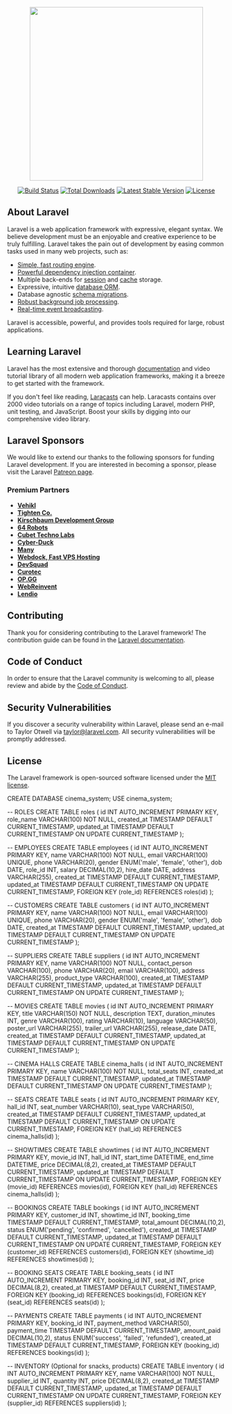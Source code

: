 <p align="center"><a href="https://laravel.com" target="_blank"><img src="https://raw.githubusercontent.com/laravel/art/master/logo-lockup/5%20SVG/2%20CMYK/1%20Full%20Color/laravel-logolockup-cmyk-red.svg" width="400"></a></p>

<p align="center">
<a href="https://travis-ci.org/laravel/framework"><img src="https://travis-ci.org/laravel/framework.svg" alt="Build Status"></a>
<a href="https://packagist.org/packages/laravel/framework"><img src="https://img.shields.io/packagist/dt/laravel/framework" alt="Total Downloads"></a>
<a href="https://packagist.org/packages/laravel/framework"><img src="https://img.shields.io/packagist/v/laravel/framework" alt="Latest Stable Version"></a>
<a href="https://packagist.org/packages/laravel/framework"><img src="https://img.shields.io/packagist/l/laravel/framework" alt="License"></a>
</p>

## About Laravel

Laravel is a web application framework with expressive, elegant syntax. We believe development must be an enjoyable and creative experience to be truly fulfilling. Laravel takes the pain out of development by easing common tasks used in many web projects, such as:

-   [Simple, fast routing engine](https://laravel.com/docs/routing).
-   [Powerful dependency injection container](https://laravel.com/docs/container).
-   Multiple back-ends for [session](https://laravel.com/docs/session) and [cache](https://laravel.com/docs/cache) storage.
-   Expressive, intuitive [database ORM](https://laravel.com/docs/eloquent).
-   Database agnostic [schema migrations](https://laravel.com/docs/migrations).
-   [Robust background job processing](https://laravel.com/docs/queues).
-   [Real-time event broadcasting](https://laravel.com/docs/broadcasting).

Laravel is accessible, powerful, and provides tools required for large, robust applications.

## Learning Laravel

Laravel has the most extensive and thorough [documentation](https://laravel.com/docs) and video tutorial library of all modern web application frameworks, making it a breeze to get started with the framework.

If you don't feel like reading, [Laracasts](https://laracasts.com) can help. Laracasts contains over 2000 video tutorials on a range of topics including Laravel, modern PHP, unit testing, and JavaScript. Boost your skills by digging into our comprehensive video library.

## Laravel Sponsors

We would like to extend our thanks to the following sponsors for funding Laravel development. If you are interested in becoming a sponsor, please visit the Laravel [Patreon page](https://patreon.com/taylorotwell).

### Premium Partners

-   **[Vehikl](https://vehikl.com/)**
-   **[Tighten Co.](https://tighten.co)**
-   **[Kirschbaum Development Group](https://kirschbaumdevelopment.com)**
-   **[64 Robots](https://64robots.com)**
-   **[Cubet Techno Labs](https://cubettech.com)**
-   **[Cyber-Duck](https://cyber-duck.co.uk)**
-   **[Many](https://www.many.co.uk)**
-   **[Webdock, Fast VPS Hosting](https://www.webdock.io/en)**
-   **[DevSquad](https://devsquad.com)**
-   **[Curotec](https://www.curotec.com/services/technologies/laravel/)**
-   **[OP.GG](https://op.gg)**
-   **[WebReinvent](https://webreinvent.com/?utm_source=laravel&utm_medium=github&utm_campaign=patreon-sponsors)**
-   **[Lendio](https://lendio.com)**

## Contributing

Thank you for considering contributing to the Laravel framework! The contribution guide can be found in the [Laravel documentation](https://laravel.com/docs/contributions).

## Code of Conduct

In order to ensure that the Laravel community is welcoming to all, please review and abide by the [Code of Conduct](https://laravel.com/docs/contributions#code-of-conduct).

## Security Vulnerabilities

If you discover a security vulnerability within Laravel, please send an e-mail to Taylor Otwell via [taylor@laravel.com](mailto:taylor@laravel.com). All security vulnerabilities will be promptly addressed.

## License

The Laravel framework is open-sourced software licensed under the [MIT license](https://opensource.org/licenses/MIT).

CREATE DATABASE cinema_system;
USE cinema_system;

-- ROLES
CREATE TABLE roles (
id INT AUTO_INCREMENT PRIMARY KEY,
role_name VARCHAR(100) NOT NULL,
created_at TIMESTAMP DEFAULT CURRENT_TIMESTAMP,
updated_at TIMESTAMP DEFAULT CURRENT_TIMESTAMP ON UPDATE CURRENT_TIMESTAMP
);

-- EMPLOYEES
CREATE TABLE employees (
id INT AUTO_INCREMENT PRIMARY KEY,
name VARCHAR(100) NOT NULL,
email VARCHAR(100) UNIQUE,
phone VARCHAR(20),
gender ENUM('male', 'female', 'other'),
dob DATE,
role_id INT,
salary DECIMAL(10,2),
hire_date DATE,
address VARCHAR(255),
created_at TIMESTAMP DEFAULT CURRENT_TIMESTAMP,
updated_at TIMESTAMP DEFAULT CURRENT_TIMESTAMP ON UPDATE CURRENT_TIMESTAMP,
FOREIGN KEY (role_id) REFERENCES roles(id)
);

-- CUSTOMERS
CREATE TABLE customers (
id INT AUTO_INCREMENT PRIMARY KEY,
name VARCHAR(100) NOT NULL,
email VARCHAR(100) UNIQUE,
phone VARCHAR(20),
gender ENUM('male', 'female', 'other'),
dob DATE,
created_at TIMESTAMP DEFAULT CURRENT_TIMESTAMP,
updated_at TIMESTAMP DEFAULT CURRENT_TIMESTAMP ON UPDATE CURRENT_TIMESTAMP
);

-- SUPPLIERS
CREATE TABLE suppliers (
id INT AUTO_INCREMENT PRIMARY KEY,
name VARCHAR(100) NOT NULL,
contact_person VARCHAR(100),
phone VARCHAR(20),
email VARCHAR(100),
address VARCHAR(255),
product_type VARCHAR(100),
created_at TIMESTAMP DEFAULT CURRENT_TIMESTAMP,
updated_at TIMESTAMP DEFAULT CURRENT_TIMESTAMP ON UPDATE CURRENT_TIMESTAMP
);

-- MOVIES
CREATE TABLE movies (
id INT AUTO_INCREMENT PRIMARY KEY,
title VARCHAR(150) NOT NULL,
description TEXT,
duration_minutes INT,
genre VARCHAR(100),
rating VARCHAR(10),
language VARCHAR(50),
poster_url VARCHAR(255),
trailer_url VARCHAR(255),
release_date DATE,
created_at TIMESTAMP DEFAULT CURRENT_TIMESTAMP,
updated_at TIMESTAMP DEFAULT CURRENT_TIMESTAMP ON UPDATE CURRENT_TIMESTAMP
);

-- CINEMA HALLS
CREATE TABLE cinema_halls (
id INT AUTO_INCREMENT PRIMARY KEY,
name VARCHAR(100) NOT NULL,
total_seats INT,
created_at TIMESTAMP DEFAULT CURRENT_TIMESTAMP,
updated_at TIMESTAMP DEFAULT CURRENT_TIMESTAMP ON UPDATE CURRENT_TIMESTAMP
);

-- SEATS
CREATE TABLE seats (
id INT AUTO_INCREMENT PRIMARY KEY,
hall_id INT,
seat_number VARCHAR(10),
seat_type VARCHAR(50),
created_at TIMESTAMP DEFAULT CURRENT_TIMESTAMP,
updated_at TIMESTAMP DEFAULT CURRENT_TIMESTAMP ON UPDATE CURRENT_TIMESTAMP,
FOREIGN KEY (hall_id) REFERENCES cinema_halls(id)
);

-- SHOWTIMES
CREATE TABLE showtimes (
id INT AUTO_INCREMENT PRIMARY KEY,
movie_id INT,
hall_id INT,
start_time DATETIME,
end_time DATETIME,
price DECIMAL(8,2),
created_at TIMESTAMP DEFAULT CURRENT_TIMESTAMP,
updated_at TIMESTAMP DEFAULT CURRENT_TIMESTAMP ON UPDATE CURRENT_TIMESTAMP,
FOREIGN KEY (movie_id) REFERENCES movies(id),
FOREIGN KEY (hall_id) REFERENCES cinema_halls(id)
);

-- BOOKINGS
CREATE TABLE bookings (
id INT AUTO_INCREMENT PRIMARY KEY,
customer_id INT,
showtime_id INT,
booking_time TIMESTAMP DEFAULT CURRENT_TIMESTAMP,
total_amount DECIMAL(10,2),
status ENUM('pending', 'confirmed', 'cancelled'),
created_at TIMESTAMP DEFAULT CURRENT_TIMESTAMP,
updated_at TIMESTAMP DEFAULT CURRENT_TIMESTAMP ON UPDATE CURRENT_TIMESTAMP,
FOREIGN KEY (customer_id) REFERENCES customers(id),
FOREIGN KEY (showtime_id) REFERENCES showtimes(id)
);

-- BOOKING SEATS
CREATE TABLE booking_seats (
id INT AUTO_INCREMENT PRIMARY KEY,
booking_id INT,
seat_id INT,
price DECIMAL(8,2),
created_at TIMESTAMP DEFAULT CURRENT_TIMESTAMP,
FOREIGN KEY (booking_id) REFERENCES bookings(id),
FOREIGN KEY (seat_id) REFERENCES seats(id)
);

-- PAYMENTS
CREATE TABLE payments (
id INT AUTO_INCREMENT PRIMARY KEY,
booking_id INT,
payment_method VARCHAR(50),
payment_time TIMESTAMP DEFAULT CURRENT_TIMESTAMP,
amount_paid DECIMAL(10,2),
status ENUM('success', 'failed', 'refunded'),
created_at TIMESTAMP DEFAULT CURRENT_TIMESTAMP,
FOREIGN KEY (booking_id) REFERENCES bookings(id)
);

-- INVENTORY (Optional for snacks, products)
CREATE TABLE inventory (
id INT AUTO_INCREMENT PRIMARY KEY,
name VARCHAR(100) NOT NULL,
supplier_id INT,
quantity INT,
price DECIMAL(8,2),
created_at TIMESTAMP DEFAULT CURRENT_TIMESTAMP,
updated_at TIMESTAMP DEFAULT CURRENT_TIMESTAMP ON UPDATE CURRENT_TIMESTAMP,
FOREIGN KEY (supplier_id) REFERENCES suppliers(id)
);
